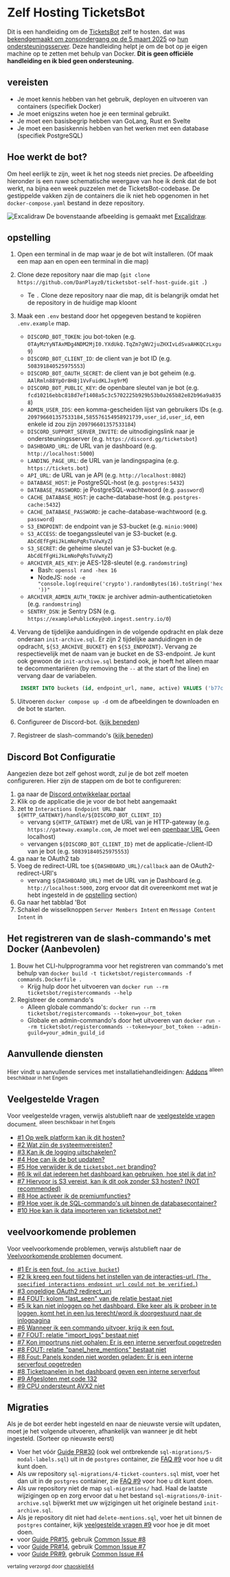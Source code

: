 # Zelf Hosting TicketsBot

Dit is een handleiding om de [TicketsBot](https://discord.com/users/508391840525975553) zelf te hosten. dat was [bekendgemaakt om zonsondergang op de 5 maart 2025](https://discord.com/channels/508392876359680000/508410703439462400/1325516916995129445) op [hun ondersteuningsserver](https://discord.gg/XX2TxVCq6g). Deze handleiding helpt je om de bot op je eigen machine op te zetten met behulp van Docker. **Dit is geen officiële handleiding en ik bied geen ondersteuning.**

## vereisten

- Je moet kennis hebben van het gebruik, deployen en uitvoeren van containers (specifiek Docker)
- Je moet enigszins weten hoe je een terminal gebruikt.
- Je moet een basisbegrip hebben van GoLang, Rust en Svelte
- Je moet een basiskennis hebben van het werken met een database (specifiek PostgreSQL)

## Hoe werkt de bot?

Om heel eerlijk te zijn, weet ik het nog steeds niet precies. De afbeelding hieronder is een ruwe schematische weergave van hoe ik denk dat de bot werkt, na bijna een week puzzelen met de TicketsBot-codebase. De gestippelde vakken zijn de containers die ik niet heb opgenomen in het `docker-compose.yaml` bestand in deze repository.

![Excalidraw](./images/ticketsbot-2025-01-11T23_47_40_622Z.svg)
De bovenstaande afbeelding is gemaakt met [Excalidraw](https://excalidraw.com/).

## opstelling

1. Open een terminal in de map waar je de bot wilt installeren. (Of maak een map aan en open een terminal in die map)
2. Clone deze repository naar die map (`git clone https://github.com/DanPlayz0/ticketsbot-self-host-guide.git .`)
   - Te `.` Clone deze repository naar die map, dit is belangrijk omdat het de repository in de huidige map kloont
3. Maak een `.env` bestand door het opgegeven bestand te kopiëren `.env.example` map.

   - `DISCORD_BOT_TOKEN`: jou bot-token (e.g. `OTAyMzYyNTAxMDg4NDM2MjI0.YXdUkQ.TqZm7gNV2juZHXIvLdSvaAHKQCzLxgu9`)
   - `DISCORD_BOT_CLIENT_ID`: de client van je bot ID (e.g. `508391840525975553`)
   - `DISCORD_BOT_OAUTH_SECRET`: de client van je bot geheim (e.g. `AAlRmln88YpOr8H8j1VvFuidKLJxg9rM`)
   - `DISCORD_BOT_PUBLIC_KEY`: de openbare sleutel van je bot (e.g. `fcd10216ebbc818d7ef1408a5c3c5702225b929b53b0a265b82e82b96a9a8358`)
   - `ADMIN_USER_IDS`: een komma-gescheiden lijst van gebruikers IDs (e.g. `209796601357533184,585576154958921739,user_id,user_id`, een enkele id zou zijn `209796601357533184`)
   - `DISCORD_SUPPORT_SERVER_INVITE`: de uitnodigingslink naar je ondersteuningsserver (e.g. `https://discord.gg/ticketsbot`)
   - `DASHBOARD_URL`: de URL van je dashboard (e.g. `http://localhost:5000`)
   - `LANDING_PAGE_URL`: de URL van je landingspagina (e.g. `https://tickets.bot`)
   - `API_URL`: de URL van je API (e.g. `http://localhost:8082`)
   - `DATABASE_HOST`: je PostgreSQL-host (e.g. `postgres:5432`)
   - `DATABASE_PASSWORD`: je PostgreSQL-wachtwoord (e.g. `password`)
   - `CACHE_DATABASE_HOST`: je cache-database-host (e.g. `postgres-cache:5432`)
   - `CACHE_DATABASE_PASSWORD`: je cache-database-wachtwoord (e.g. `password`)
   - `S3_ENDPOINT`: de endpoint van je S3-bucket (e.g. `minio:9000`)
   - `S3_ACCESS`: de toegangssleutel van je S3-bucket (e.g. `AbCdEfFgHiJkLmNoPqRsTuVwXyZ`)
   - `S3_SECRET`: de geheime sleutel van je S3-bucket (e.g. `AbCdEfFgHiJkLmNoPqRsTuVwXyZ`)
   - `ARCHIVER_AES_KEY`: je AES-128-sleutel (e.g. `randomstring`)
     - Bash: `openssl rand -hex 16`
     - NodeJS: `node -e "console.log(require('crypto').randomBytes(16).toString('hex'))"`
   - `ARCHIVER_ADMIN_AUTH_TOKEN`: je archiver admin-authenticatietoken (e.g. `randomstring`)
   - `SENTRY_DSN`: je Sentry DSN (e.g. `https://examplePublicKey@o0.ingest.sentry.io/0`)

4. Vervang de tijdelijke aanduidingen in de volgende opdracht en plak deze onderaan
 `init-archive.sql`. Er zijn 2 tijdelijke aanduidingen in de opdracht, `${S3_ARCHIVE_BUCKET}` en `${S3_ENDPOINT}`. Vervang ze respectievelijk met de naam van je bucket en de S3-endpoint. Je kunt ook gewoon de `init-archive.sql` bestand ook, je hoeft het alleen maar te decommentariëren (by removing the `--` at the start of the line) en vervang daar de variabelen.

   ```sql
    INSERT INTO buckets (id, endpoint_url, name, active) VALUES ('b77cc1a0-91ec-4d64-bb6d-21717737ea3c', 'https://${S3_ENDPOINT}', '${S3_ARCHIVE_BUCKET}', TRUE);
   ```

5. Uitvoeren `docker compose up -d` om de afbeeldingen te downloaden en de bot te starten.
6. Configureer de Discord-bot. ([kijk beneden](#discord-bot-configuratie))
7. Registreer de slash-commando's ([kijk beneden](#het-registreren-van-de-slash-commandos-met-docker-aanbevolen))

## Discord Bot Configuratie

Aangezien deze bot zelf gehost wordt, zul je de bot zelf moeten configureren. Hier zijn de stappen om de bot te configureren:

1. ga naar de [Discord ontwikkelaar portaal](https://discord.com/developers/applications)
2. Klik op de applicatie die je voor de bot hebt aangemaakt
3. zet te `Interactions Endpoint URL` naar `${HTTP_GATEWAY}/handle/${DISCORD_BOT_CLIENT_ID}`
   - vervang `${HTTP_GATEWAY}` met de URL van je HTTP-gateway (e.g. `https://gateway.example.com`, Je moet wel een [openbaar URL](./wiki/faq.md#6-i-want-anyone-to-be-able-to-use-the-dashboard-how-do-i-do-that) Geen localhost)
   - vervangen `${DISCORD_BOT_CLIENT_ID}` met de applicatie-/client-ID van je bot (e.g. `508391840525975553`)
4. ga naar te OAuth2 tab
5. Voeg de redirect-URL toe `${DASHBOARD_URL}/callback` aan de OAuth2-redirect-URI's
   - vervang `${DASHBOARD_URL}` met de URL van je Dashboard (e.g. `http://localhost:5000`, zorg ervoor dat dit overeenkomt met wat je hebt ingesteld in de [opstelling](#opstelling) section)
6. Ga naar het tabblad 'Bot
7. Schakel de wisselknoppen `Server Members Intent` en `Message Content Intent` in

## Het registreren van de slash-commando's met Docker (Aanbevolen)

1. Bouw het CLI-hulpprogramma voor het registreren van commando's met behulp van `docker build -t ticketsbot/registercommands -f commands.Dockerfile .`
   - Krijg hulp door het uitvoeren van `docker run --rm ticketsbot/registercommands --help`
2. Registreer de commando's
   - Alleen globale commando's: `docker run --rm ticketsbot/registercommands --token=your_bot_token`
   - Globale en admin-commando's door het uitvoeren van `docker run --rm ticketsbot/registercommands --token=your_bot_token --admin-guild=your_admin_guild_id`

## Aanvullende diensten

Hier vindt u aanvullende services met installatiehandleidingen: [Addons](/addons/README.md) <sup>alleen beschikbaar in het Engels</sup>

## Veelgestelde Vragen

Voor veelgestelde vragen, verwijs alstublieft naar de [veelgestelde vragen](./wiki/faq.md) document. <sup>alleen beschikbaar in het Engels</sup>

- [#1 Op welk platform kan ik dit hosten?](./wiki/faq.md#1-what-can-i-host-this-on)
- [#2 Wat zijn de systeemvereisten?](./wiki/faq.md#2-what-are-the-system-requirements)
- [#3 Kan ik de logging uitschakelen?](./wiki/faq.md#3-can-i-turn-off-the-logging)
- [#4 Hoe can ik de bot updaten?](./wiki/faq.md#4-how-do-i-update-the-bot)
- [#5 Hoe verwijder ik de `ticketsbot.net` branding?](./wiki/faq.md#5-how-do-i-get-rid-of-the-ticketsbotnet-branding)
- [#6 Ik wil dat iedereen het dashboard kan gebruiken, hoe stel ik dat in?](./wiki/faq.md#6-i-want-anyone-to-be-able-to-use-the-dashboard-how-do-i-do-that)
- [#7 Hiervoor is S3 vereist, kan ik dit ook zonder S3 hosten? (NOT recommended)](./wiki/faq.md#7-this-requires-s3-can-i-host-this-without-s3-not-recommended)
- [#8 Hoe activeer ik de premiumfuncties?](./wiki/faq.md#8-how-do-i-activate-premium-features)
- [#9 Hoe voer ik de SQL-commando's uit binnen de databasecontainer?](./wiki/faq.md#9-how-do-i-run-the-sql-commands-inside-the-database-containers)
- [#10 Hoe kan ik data importeren van ticketsbot.net?](./wiki/faq.md#10-how-do-i-import-data-from-ticketsbotnet)

## veelvoorkomende problemen

 Voor veelvoorkomende problemen, verwijs alstublieft naar de [Veelvoorkomende problemen](./wiki/common-issues.md) document.

- [#1 Er is een fout. (`no active bucket`)](./wiki/common-issues.md#1-theres-an-error-no-active-bucket)
- [#2 Ik kreeg een fout tijdens het instellen van de interacties-url. (`The specified interactions endpoint url could not be verified.`)](./wiki/common-issues.md#2-i-got-an-error-while-setting-the-interactions-url-the-specified-interactions-endpoint-url-could-not-be-verified)
- [#3 ongeldige OAuth2 redirect_uri](./wiki/common-issues.md#3-invalid-oauth2-redirect_uri)
- [#4 FOUT: kolom "last_seen" van de relatie bestaat niet](./wiki/common-issues.md#4-error-column-last_seen-of-relation-does-not-exist)
- [#5 Ik kan niet inloggen op het dashboard. Elke keer als ik probeer in te loggen, komt het in een lus terecht/word ik doorgestuurd naar de inlogpagina](./wiki/common-issues.md#5-i-cant-login-to-the-dashboard-every-time-i-try-to-login-it-loopsredirects-me-back-to-the-login-page)
- [#6 Wanneer ik een commando uitvoer, krijg ik een fout.](./wiki/common-issues.md#6-when-i-run-a-command-i-get-an-error)
- [#7 FOUT: relatie "import_logs" bestaat niet](./wiki/common-issues.md#7-error-relation-import_logs-does-not-exist)
- [#7 Kon importruns niet ophalen: Er is een interne serverfout opgetreden](./wiki/common-issues.md#7-error-relation-import_logs-does-not-exist)
- [#8 FOUT: relatie "panel_here_mentions" bestaat niet](./wiki/common-issues.md#8-error-relation-panel_here_mentions-does-not-exist)
- [#8 Fout: Panels konden niet worden geladen: Er is een interne serverfout opgetreden](./wiki/common-issues.md#8-error-relation-panel_here_mentions-does-not-exist)
- [#8 Ticketpanelen in het dashboard geven een interne serverfout](./wiki/common-issues.md#8-error-relation-panel_here_mentions-does-not-exist)
- [#9 Afgesloten met code 132](./wiki/common-issues.md#9-exited-with-code-132)
- [#9 CPU ondersteunt AVX2 niet](./wiki/common-issues.md#9-exited-with-code-132)

## Migraties

Als je de bot eerder hebt ingesteld en naar de nieuwste versie wilt updaten, moet je het volgende uitvoeren, afhankelijk van wanneer je dit hebt ingesteld. (Sorteer op nieuwste eerst)

- Voer het vóór [Guide PR#30](https://github.com/DanPlayz0/ticketsbot-self-host-guide/pull/30) (ook wel ontbrekende `sql-migrations/5-modal-labels.sql`) uit in de `postgres` container, zie [FAQ #9](./wiki/faq.md#9-how-do-i-run-the-sql-commands-inside-the-database-containers) voor hoe u dit kunt doen.
- Als uw repository `sql-migrations/4-ticket-counters.sql` mist, voer het dan uit in de `postgres` container, zie [FAQ #9](./wiki/faq.md#9-how-do-i-run-the-sql-commands-inside-the-database-containers) voor hoe u dit kunt doen.
- Als uw repository niet de map `sql-migrations/` had. Haal de laatste wijzigingen op en zorg ervoor dat u het bestand `sql-migrations/0-init-archive.sql` bijwerkt met uw wijzigingen uit het originele bestand `init-archive.sql`.
- Als je repository dit niet had `delete-mentions.sql`, voer het uit binnen de `postgres` container, kijk [veelgestelde vragen #9](./wiki/faq.md#9-how-do-i-run-the-sql-commands-inside-the-database-containers) voor hoe je dit moet doen.
- voor [Guide PR#15](https://github.com/DanPlayz0/ticketsbot-self-host-guide/pull/15), gebruik [Common Issue #8](./wiki/common-issues.md#8-error-relation-panel_here_mentions-does-not-exist)
- voor [Guide PR#14](https://github.com/DanPlayz0/ticketsbot-self-host-guide/pull/14), gebruik [Common Issue #7](./wiki/common-issues.md#7-error-relation-import_logs-does-not-exist)
- voor [Guide PR#9](https://github.com/DanPlayz0/ticketsbot-self-host-guide/pull/9), gebruik [Common Issue #4](./wiki/common-issues.md#4-error-column-last_seen-of-relation-does-not-exist)

<sub>vertaling verzorgd door [chaoskjell44](https://linktr.ee/chaoskjell44)</sub>

